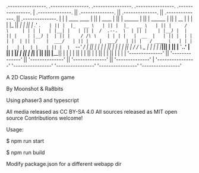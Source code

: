 
 .----------------.  .----------------.  .----------------.  .----------------.  .----------------. 
| .--------------. || .--------------. || .--------------. || .--------------. || .--------------. |
| |  ____  ____  | || |     ____     | || |   ______     | || |   ______     | || |      __      | |
| | |_   ||   _| | || |   .'    `.   | || |  |_   __ \   | || |  |_   __ \   | || |     /  \     | |
| |   | |__| |   | || |  /  .--.  \  | || |    | |__) |  | || |    | |__) |  | || |    / /\ \    | |
| |   |  __  |   | || |  | |    | |  | || |    |  ___/   | || |    |  ___/   | || |   / ____ \   | |
| |  _| |  | |_  | || |  \  `--'  /  | || |   _| |_      | || |   _| |_      | || | _/ /    \ \_ | |
| | |____||____| | || |   `.____.'   | || |  |_____|     | || |  |_____|     | || ||____|  |____|| |
| |              | || |              | || |              | || |              | || |              | |
| '--------------' || '--------------' || '--------------' || '--------------' || '--------------' |
 '----------------'  '----------------'  '----------------'  '----------------'  '----------------' 


A 2D Classic Platform game

By Moonshot & Ra8bits

Using phaser3 and typescript

All media released as CC BY-SA 4.0
All sources released as MIT open source 
Contributions welcome!

Usage:

$ npm run start

$ npm run build




Modify package.json for a different webapp dir
